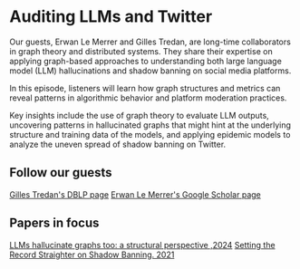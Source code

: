# Auditing LLMs and Twitter

Our guests, Erwan Le Merrer and Gilles Tredan, are long-time collaborators in graph theory and distributed systems. They share their expertise on applying graph-based approaches to understanding both large language model (LLM) hallucinations and shadow banning on social media platforms.

In this episode, listeners will learn how graph structures and metrics can reveal patterns in algorithmic behavior and platform moderation practices.

Key insights include the use of graph theory to evaluate LLM outputs, uncovering patterns in hallucinated graphs that might hint at the underlying structure and training data of the models, and applying epidemic models to analyze the uneven spread of shadow banning on Twitter.

## Follow our guests
[Gilles Tredan's DBLP page](https://dblp.org/pid/01/3361.html)
[Erwan Le Merrer's Google Scholar page](https://scholar.google.fr/citations?user=2jLhHigAAAAJ&hl=en)

## Papers in focus
[LLMs hallucinate graphs too: a structural perspective ,2024](https://arxiv.org/abs/2409.00159)
[Setting the Record Straighter on Shadow Banning. 2021](https://arxiv.org/abs/2012.05101)
